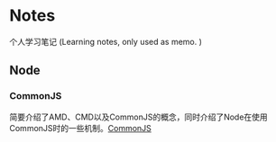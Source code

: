 # Notes
个人学习笔记 (Learning notes,  only used as memo. )
## Node
### CommonJS
简要介绍了AMD、CMD以及CommonJS的概念，同时介绍了Node在使用CommonJS时的一些机制。<a href="https://github.com/slientServer/Notes/blob/master/Node/CommonJS.md">CommonJS</a>